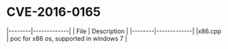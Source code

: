 # CVE-2016-0165

|--------|-------------|
| File   | Description |
|--------|-------------|
|x86.cpp | poc for x86 os, supported in windows 7 |
